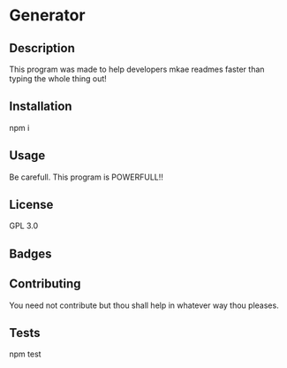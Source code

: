  # Generator

## Description
  
  This program was made to help developers mkae readmes faster than typing the whole thing out!
  
## Installation

  npm i
  
## Usage

  Be carefull. This program is POWERFULL!!
  
## License

  GPL 3.0
  
## Badges

  
  
## Contributing

  You need not contribute but thou shall help in whatever way thou pleases.
  
## Tests

  npm test